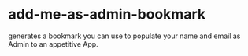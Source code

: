 # add-me-as-admin-bookmark
generates a bookmark you can use to populate your name and email as Admin to an appetitive App. 
